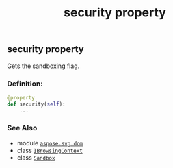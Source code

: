 ﻿---
title: security property
second_title: Aspose.SVG for Python via .NET API References
description: 
type: docs
weight: 70
url: /python-net/aspose.svg.dom/ibrowsingcontext/security/
is_root: false
---

## security property


Gets the sandboxing flag.
### Definition:
```python
@property
def security(self):
    ...
```

### See Also
* module [`aspose.svg.dom`](../../)
* class [`IBrowsingContext`](/svg/python-net/aspose.svg.dom/ibrowsingcontext)
* class [`Sandbox`](/svg/python-net/aspose.svg/sandbox)
